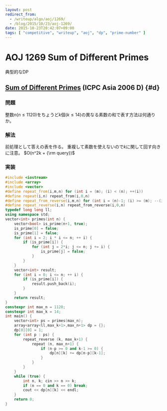 ```yaml
---
layout: post
redirect_from:
  - /writeup/algo/aoj/1269/
  - /blog/2015/10/23/aoj-1269/
date: 2015-10-23T20:42:07+09:00
tags: [ "competitive", "writeup", "aoj", "dp", "prime-number" ]
---
```


# AOJ 1269 Sum of Different Primes

典型的なDP

<!-- more -->

## [Sum of Different Primes](http://judge.u-aizu.ac.jp/onlinejudge/description.jsp?id=1269) (ICPC Asia 2006 D) {#d}

### 問題

整数$n$($n \le 1120$)をちょうど$k$個($k \le 14$)の異なる素数の和で表す方法は何通りか。

### 解法

前処理として答えの表を作る。
重複して素数を使えないので$k$に関して回す向きに注意。
$O(n^2k + {\rm query})$

### 実装

``` c++
#include <iostream>
#include <array>
#include <vector>
#define repeat_from(i,m,n) for (int i = (m); (i) < (n); ++(i))
#define repeat(i,n) repeat_from(i,0,n)
#define repeat_from_reverse(i,m,n) for (int i = (n)-1; (i) >= (m); --(i))
#define repeat_reverse(i,n) repeat_from_reverse(i,0,n)
typedef long long ll;
using namespace std;
vector<int> primes(int n) {
    vector<bool> is_prime(n+1, true);
    is_prime[0] = false;
    is_prime[1] = false;
    for (int i = 2; i * i <= n; ++ i) {
        if (is_prime[i]) {
            for (int j = 2*i; j <= n; j += i) {
                is_prime[j] = false;
            }
        }
    }
    vector<int> result;
    for (int i = 0; i <= n; ++ i) {
        if (is_prime[i]) {
            result.push_back(i);
        }
    }
    return result;
}
constexpr int max_n = 1120;
constexpr int max_k = 14;
int main() {
    vector<int> ps = primes(max_n);
    array<array<ll,max_k+1>,max_n+1> dp = {};
    dp[0][0] = 1;
    for (int p : ps) {
        repeat_reverse (k, max_k+1) {
            repeat (n, max_n+1) {
                if (n-p >= 0 and k-1 >= 0) {
                    dp[n][k] += dp[n-p][k-1];
                }
            }
        }
    }
    while (true) {
        int n, k; cin >> n >> k;
        if (n == 0 and k == 0) break;
        cout << dp[n][k] << endl;
    }
    return 0;
}
```
